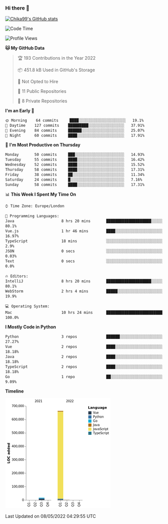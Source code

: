 ### Hi there 👋
[![Chika99's GitHub stats](https://github-readme-stats.vercel.app/api?username=Chika99&count_private=true&show_icons=true)](https://github.com/anuraghazra/github-readme-stats)

<!--START_SECTION:waka-->
![Code Time](http://img.shields.io/badge/Code%20Time-0-blue)

![Profile Views](http://img.shields.io/badge/Profile%20Views-0-blue)

**🐱 My GitHub Data** 

> 🏆 193 Contributions in the Year 2022
 > 
> 📦 451.8 kB Used in GitHub's Storage 
 > 
> 🚫 Not Opted to Hire
 > 
> 📜 11 Public Repositories 
 > 
> 🔑 8 Private Repositories  
 > 
**I'm an Early 🐤** 

```text
🌞 Morning    64 commits     ████░░░░░░░░░░░░░░░░░░░░░   19.1% 
🌆 Daytime    127 commits    █████████░░░░░░░░░░░░░░░░   37.91% 
🌃 Evening    84 commits     ██████░░░░░░░░░░░░░░░░░░░   25.07% 
🌙 Night      60 commits     ████░░░░░░░░░░░░░░░░░░░░░   17.91%

```
📅 **I'm Most Productive on Thursday** 

```text
Monday       50 commits     ███░░░░░░░░░░░░░░░░░░░░░░   14.93% 
Tuesday      55 commits     ████░░░░░░░░░░░░░░░░░░░░░   16.42% 
Wednesday    52 commits     ████░░░░░░░░░░░░░░░░░░░░░   15.52% 
Thursday     58 commits     ████░░░░░░░░░░░░░░░░░░░░░   17.31% 
Friday       38 commits     ██░░░░░░░░░░░░░░░░░░░░░░░   11.34% 
Saturday     24 commits     █░░░░░░░░░░░░░░░░░░░░░░░░   7.16% 
Sunday       58 commits     ████░░░░░░░░░░░░░░░░░░░░░   17.31%

```


📊 **This Week I Spent My Time On** 

```text
⌚︎ Time Zone: Europe/London

💬 Programming Languages: 
Java                     8 hrs 20 mins       ████████████████████░░░░░   80.1% 
Vue.js                   1 hr 46 mins        ████░░░░░░░░░░░░░░░░░░░░░   16.97% 
TypeScript               18 mins             ░░░░░░░░░░░░░░░░░░░░░░░░░   2.9% 
JSON                     0 secs              ░░░░░░░░░░░░░░░░░░░░░░░░░   0.03% 
Text                     0 secs              ░░░░░░░░░░░░░░░░░░░░░░░░░   0.0%

🔥 Editors: 
IntelliJ                 8 hrs 20 mins       ████████████████████░░░░░   80.1% 
WebStorm                 2 hrs 4 mins        █████░░░░░░░░░░░░░░░░░░░░   19.9%

💻 Operating System: 
Mac                      10 hrs 24 mins      █████████████████████████   100.0%

```

**I Mostly Code in Python** 

```text
Python                   3 repos             ██████░░░░░░░░░░░░░░░░░░░   27.27% 
Vue                      2 repos             ████░░░░░░░░░░░░░░░░░░░░░   18.18% 
Java                     2 repos             ████░░░░░░░░░░░░░░░░░░░░░   18.18% 
TypeScript               2 repos             ████░░░░░░░░░░░░░░░░░░░░░   18.18% 
Go                       1 repo              ██░░░░░░░░░░░░░░░░░░░░░░░   9.09%

```


**Timeline**

![Chart not found](https://raw.githubusercontent.com/Chika99/Chika99/main/charts/bar_graph.png) 


 Last Updated on 08/05/2022 04:29:55 UTC
<!--END_SECTION:waka-->

<!--
**Chika99/Chika99** is a ✨ _special_ ✨ repository because its `README.md` (this file) appears on your GitHub profile.

Here are some ideas to get you started:

- 🔭 I’m currently working on ...
- 🌱 I’m currently learning ...
- 👯 I’m looking to collaborate on ...
- 🤔 I’m looking for help with ...
- 💬 Ask me about ...
- 📫 How to reach me: ...
- 😄 Pronouns: ...
- ⚡ Fun fact: ...
-->
